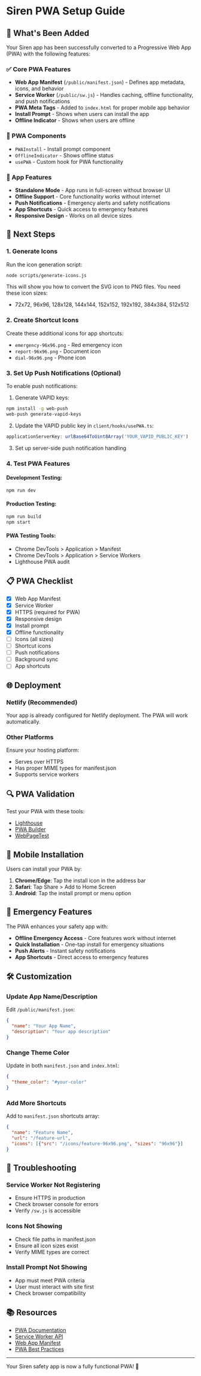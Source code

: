 # Siren PWA Setup Guide

## 🚀 What's Been Added

Your Siren app has been successfully converted to a Progressive Web App (PWA) with the following features:

### ✅ Core PWA Features
- **Web App Manifest** (`/public/manifest.json`) - Defines app metadata, icons, and behavior
- **Service Worker** (`/public/sw.js`) - Handles caching, offline functionality, and push notifications
- **PWA Meta Tags** - Added to `index.html` for proper mobile app behavior
- **Install Prompt** - Shows when users can install the app
- **Offline Indicator** - Shows when users are offline

### 🎨 PWA Components
- `PWAInstall` - Install prompt component
- `OfflineIndicator` - Shows offline status
- `usePWA` - Custom hook for PWA functionality

### 📱 App Features
- **Standalone Mode** - App runs in full-screen without browser UI
- **Offline Support** - Core functionality works without internet
- **Push Notifications** - Emergency alerts and safety notifications
- **App Shortcuts** - Quick access to emergency features
- **Responsive Design** - Works on all device sizes

## 🔧 Next Steps

### 1. Generate Icons
Run the icon generation script:
```bash
node scripts/generate-icons.js
```

This will show you how to convert the SVG icon to PNG files. You need these icon sizes:
- 72x72, 96x96, 128x128, 144x144, 152x152, 192x192, 384x384, 512x512

### 2. Create Shortcut Icons
Create these additional icons for app shortcuts:
- `emergency-96x96.png` - Red emergency icon
- `report-96x96.png` - Document icon  
- `dial-96x96.png` - Phone icon

### 3. Set Up Push Notifications (Optional)
To enable push notifications:

1. Generate VAPID keys:
```bash
npm install -g web-push
web-push generate-vapid-keys
```

2. Update the VAPID public key in `client/hooks/usePWA.ts`:
```typescript
applicationServerKey: urlBase64ToUint8Array('YOUR_VAPID_PUBLIC_KEY')
```

3. Set up server-side push notification handling

### 4. Test PWA Features

#### Development Testing:
```bash
npm run dev
```

#### Production Testing:
```bash
npm run build
npm start
```

#### PWA Testing Tools:
- Chrome DevTools > Application > Manifest
- Chrome DevTools > Application > Service Workers
- Lighthouse PWA audit

## 📋 PWA Checklist

- [x] Web App Manifest
- [x] Service Worker
- [x] HTTPS (required for PWA)
- [x] Responsive design
- [x] Install prompt
- [x] Offline functionality
- [ ] Icons (all sizes)
- [ ] Shortcut icons
- [ ] Push notifications
- [ ] Background sync
- [ ] App shortcuts

## 🌐 Deployment

### Netlify (Recommended)
Your app is already configured for Netlify deployment. The PWA will work automatically.

### Other Platforms
Ensure your hosting platform:
- Serves over HTTPS
- Has proper MIME types for manifest.json
- Supports service workers

## 🔍 PWA Validation

Test your PWA with these tools:
- [Lighthouse](https://developers.google.com/web/tools/lighthouse)
- [PWA Builder](https://www.pwabuilder.com/)
- [WebPageTest](https://www.webpagetest.org/)

## 📱 Mobile Installation

Users can install your PWA by:
1. **Chrome/Edge**: Tap the install icon in the address bar
2. **Safari**: Tap Share > Add to Home Screen
3. **Android**: Tap the install prompt or menu option

## 🚨 Emergency Features

The PWA enhances your safety app with:
- **Offline Emergency Access** - Core features work without internet
- **Quick Installation** - One-tap install for emergency situations
- **Push Alerts** - Instant safety notifications
- **App Shortcuts** - Direct access to emergency features

## 🛠️ Customization

### Update App Name/Description
Edit `/public/manifest.json`:
```json
{
  "name": "Your App Name",
  "description": "Your app description"
}
```

### Change Theme Color
Update in both `manifest.json` and `index.html`:
```json
{
  "theme_color": "#your-color"
}
```

### Add More Shortcuts
Add to `manifest.json` shortcuts array:
```json
{
  "name": "Feature Name",
  "url": "/feature-url",
  "icons": [{"src": "/icons/feature-96x96.png", "sizes": "96x96"}]
}
```

## 🐛 Troubleshooting

### Service Worker Not Registering
- Ensure HTTPS in production
- Check browser console for errors
- Verify `/sw.js` is accessible

### Icons Not Showing
- Check file paths in manifest.json
- Ensure all icon sizes exist
- Verify MIME types are correct

### Install Prompt Not Showing
- App must meet PWA criteria
- User must interact with site first
- Check browser compatibility

## 📚 Resources

- [PWA Documentation](https://web.dev/progressive-web-apps/)
- [Service Worker API](https://developer.mozilla.org/en-US/docs/Web/API/Service_Worker_API)
- [Web App Manifest](https://developer.mozilla.org/en-US/docs/Web/Manifest)
- [PWA Best Practices](https://web.dev/pwa-checklist/)

---

Your Siren safety app is now a fully functional PWA! 🎉

